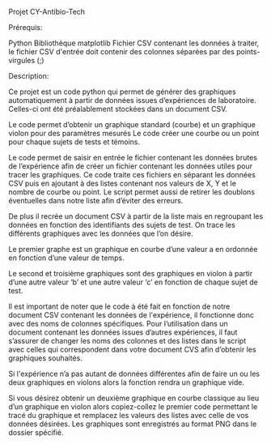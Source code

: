 Projet CY-Antibio-Tech

Prérequis:

Python
Bibliothèque matplotlib
Fichier CSV contenant les données à traiter, le fichier CSV d'entrée doit contenir des colonnes séparées par des points-virgules (;)

Description:

Ce projet est un code python qui permet de générer des graphiques automatiquement à partir de données issues d’expériences de laboratoire.
Celles-ci ont été préalablement stockées dans un document CSV. 


Le code permet d’obtenir un graphique standard (courbe) et un graphique violon pour des paramètres mesurés
Le code créer une courbe ou un point pour chaque sujets de tests et témoins. 


Le code permet de saisir en entrée le fichier contenant les données brutes de l’expérience afin de créer un fichier contenant les données utiles pour tracer les graphiques. 
Ce code traite ces fichiers en séparant les données CSV puis en ajoutant à des listes contenant nos valeurs de X, Y et le nombre de courbe ou point.
Le script permet aussi de retirer les doublons éventuelles dans notre liste afin d’éviter des erreurs.



De plus il recrée un document CSV à partir de la liste mais en regroupant les données en fonction des identifiants des sujets de test. 
On trace les différents graphiques avec les données que l’on désire. 


Le premier graphe est un graphique en courbe d’une valeur a en ordonnée en fonction d’une valeur de temps.

Le second et troisième graphiques sont des graphiques en violon à partir d’une autre valeur ‘b’ et une autre valeur ‘c’ en fonction de chaque sujet de test.


Il est important de noter que le code à été fait en fonction de notre document CSV contenant les données de l'expérience, il fonctionne donc avec des noms de colonnes spécifiques. Pour l’utilisation dans un document contenant les données issues d’autres expériences, il faut s’assurer de changer les noms des colonnes et des listes dans le script avec celles qui correspondent dans votre document CVS afin d’obtenir les graphiques souhaités. 

Si l'expérience n’a pas autant de données différentes afin de faire un ou les deux graphiques en violons alors la fonction rendra un graphique vide. 

Si vous désirez obtenir un deuxième graphique en courbe classique au lieu d’un graphique en violon alors copiez-collez le premier code permettant le tracé du graphique et remplacez les valeurs des listes avec celle de vos données désirées. 
Les graphiques sont enregistrés au format PNG dans le dossier spécifié.
